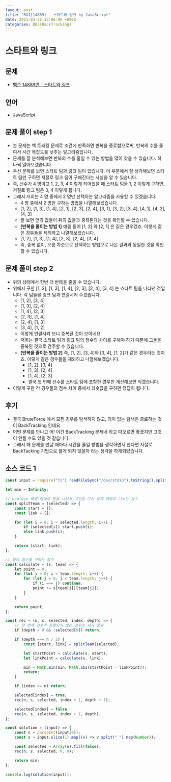 ```yaml
---
layout: post
title: "BOJ[14889] - 스타트와 링크 by JavaScript"
date: 2021-03-26 13:00:00 +0900
categories: BOJ(BackTracking)
---
```


# 스타트와 링크

## 문제

- [백준 14889번 - 스타트와 링크](https://www.acmicpc.net/problem/14889)

## 언어

- JavaScript

## 문제 풀이 step 1

- 본 문제는 백 트래킹 문제로 조건에 만족하면 반복을 종료함으로써, 반복의 수를 줄여서 시간 복잡도를 낮추는 알고리즘입니다.
- 문제를 잘 분석해보면 반복의 수를 줄일 수 있는 방법을 많이 찾을 수 있습니다. 하나씩 알아보겠습니다.
- 우선 문제를 보면 스타트 팀과 링크 팀이 있습니다. 이 부분에서 잘 생각해보면 스타트 팀만 구하면 저절로 링크 팀이 구해진다는 사실을 알 수 있습니다.
- 즉, 선수가 4 명이고 1, 2, 3, 4 이렇게 되어있을 때 스타트 팀을 1, 2 이렇게 구하면, 저절로 링크 팀은 3, 4 이렇게 됩니다.
- 그래서 저희는 4 명 중에서 2 명만 선택하는 알고리즘을 사용할 수 있겠습니다.
  - 4 명 중에서 2 명만 구하는 방법을 나열해보겠습니다.
  - [1, 2], [1, 3], [1, 4], [2, 1], [2, 3], [2, 4], [3, 1], [3, 2], [3, 4], [4, 1], [4, 2], [4, 3]
  - 잘 보면 앞의 값들이 뒤의 값들과 중복된다는 것을 확인할 수 있습니다.
  - **[반복을 줄이는 방법 1]** 예를 들어 [1, 2] 와 [2, 1] 은 같은 경우겠죠. 이렇게 같은 경우들을 제외하고 나열해보겠습니다.
  - [1, 2], [1, 3], [1, 4], [2, 3], [2, 4], [3, 4]
  - 즉, 중복 없이, 오름 차순으로 선택하는 방법으로 나온 결과와 동일한 것을 확인할 수 있습니다.

## 문제 풀이 step 2

- 위의 상태에서 한번 더 반복을 줄일 수 있습니다.
- 위에서 구한 [1, 2], [1, 3], [1, 4], [2, 3], [2, 4], [3, 4] 는 스타트 팀을 나타낸 것입니다. 각 팀들을 링크 팀과 연결시켜 주겠습니다.
  - [1, 2], [3, 4]
  - [1, 3], [2, 4]
  - [1, 4], [2, 3]
  - [2, 3], [1, 4]
  - [2, 4], [1, 3]
  - [3, 4], [1, 2]
  - 이렇게 연결시켜 보니 중복된 것이 보이네요.
  - 저희는 결국 스타트 팀과 링크 팀의 점수의 차이를 구해야 하기 때문에 그들을 중복된 것으로 간주할 수 있습니다.
  - **[반복을 줄이는 방법 2]** 즉, [1, 2], [3, 4]와 [3, 4], [1, 2]가 같은 경우라는 것이죠. 이렇게 같은 경우들을 제외하고 나열해보겠습니다.
    - [1, 2], [3, 4]
    - [1, 3], [2, 4]
    - [1, 4], [2, 3]
    - 결국 첫 번째 선수를 스타트 팀에 포함한 경우만 계산해보면 되겠습니다.
- 이렇게 구한 각 경우들의 점수 차이 중에서 최솟값을 구하면 정답이 됩니다.

## 후기

- 결국 BruteForce 에서 모든 경우를 탐색하지 않고, 의미 없는 탐색은 종료하는 것이 BackTracking 인데요.
- 어떤 문제를 만나고 어! 이건 BackTracking 문제네 라고 떠오르면 좋겠지만 그것이 안될 수도 있을 것 같습니다.
- 그래서 매 문제를 만날 때마다 시간을 줄일 방법을 생각하면서 한다면 저절로 BackTacking 기법으로 풀게 되지 않을까 라는 생각을 하게되었습니다.

## 소스 코드 1

```jsx
const input = require("fs").readFileSync("/dev/stdin").toString().split("\n");

let min = Infinity;

// boolean 배열 형태로 팀을 나눠서 그것을 다시 실제 배열로 나누는 함수
const splitTeam = (selected) => {
	const start = [];
	const link = [];

	for (let i = 0; i < selected.length; i++) {
		if (selected[i]) start.push(i);
		else link.push(i);
	}

	return [start, link];
};

// 팀의 점수를 구하는 함수
const calculate = (s, team) => {
	let point = 0;
	for (let i = 0; i < team.length; i++) {
		for (let j = 0; j < team.length; j++) {
			if (i === j) continue;
			point += s[team[i]][team[j]];
		}
	}

	return point;
};

const rec = (n, s, selected, index, depth) => {
	// 첫 번재 선수가 포함되지 않는 경우는 재귀 종료
	if (depth > 0 && !selected[0]) return;

	if (depth === n / 2) {
		const [start, link] = splitTeam(selected);

		let startPoint = calculate(s, start);
		let linkPoint = calculate(s, link);

		min = Math.min(min, Math.abs(startPoint - linkPoint));
		return;
	}

	if (index >= n) return;

	selected[index] = true;
	rec(n, s, selected, index + 1, depth + 1);

	selected[index] = false;
	rec(n, s, selected, index + 1, depth);
};

const solution = (input) => {
	const n = parseInt(input[0]);
	const s = input.slice(1).map((v) => v.split(" ").map(Number));

	const selected = Array(n).fill(false);
	rec(n, s, selected, 0, 0);

	return min;
};

console.log(solution(input));
```
